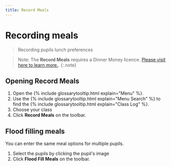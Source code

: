 ```yaml
---
title: Record Meals
---
```

# Recording meals

> Recording pupils lunch preferences

> Note: The **Record Meals** requires a Dinner Money licence. [Please visit here to learn more.](take-register).
{:.note}

## Opening Record Meals

1. Open the {% include glossarytooltip.html explain="Menu" %}.
1. Use the {% include glossarytooltip.html explain="Menu Search" %} to find the {% include glossarytooltip.html explain="Class Log" %}.
1. Choose your class
1. Click **Record Meals** on the toolbar.

## Flood filling meals

You can enter the same meal options for multiple pupils.

1. Select the pupils by clicking the pupil's image
1. Click  **Flood Fill Meals** on the toolbar.